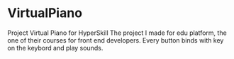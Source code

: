 # VirtualPiano
Project Virtual Piano for HyperSkill
The project I made for edu platform, the one of their courses for front end developers. Every button binds with key on the keybord and play sounds.
